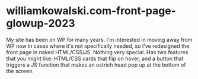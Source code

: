 # williamkowalski.com-front-page-glowup-2023
My site has been on WP for many years. I'm interested in moving away from WP now in cases where it's not specifically needed, so I've redesigned the front page in naked HTML/CSS/JS. Nothing very special. Has two features that you might like: HTML/CSS cards that flip on hover, and a button that triggers a JS function that makes an ostrich head pop up at the bottom of the screen.
